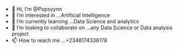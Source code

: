 - 👋 Hi, I’m @Popsyynn
- 👀 I’m interested in ...Artificial Intelligence
- 🌱 I’m currently learning ...Data Science and analytics
- 💞️ I’m looking to collaborate on ...any Data Science or Data analysis project
- 📫 How to reach me ...+2348174336178

<!---
Popsyynn/Popsyynn is a ✨ special ✨ repository because its `README.md` (this file) appears on your GitHub profile.
You can click the Preview link to take a look at your changes.
--->
